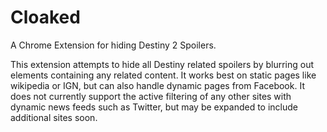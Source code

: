 # Cloaked
A Chrome Extension for hiding Destiny 2 Spoilers. 

This extension attempts to hide all Destiny related spoilers by blurring out elements containing any related content. It works best on static pages like wikipedia or IGN, but can also handle dynamic pages from Facebook. It does not currently support the active filtering of any other sites with dynamic news feeds such as Twitter, but may be expanded to include additional sites soon. 
